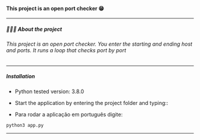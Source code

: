

#### This project is an open port checker 😁
------------
##### 👨🏻‍💻 About the project
###### This project is an open port checker. You enter the starting and ending host and ports. It runs a loop that checks port by port


------------
##### Installation


- Python tested version: 3.8.0
- Start the application by entering the project folder and typing::

- Para rodar a aplicação em português digite:
```
python3 app.py
```
------------

